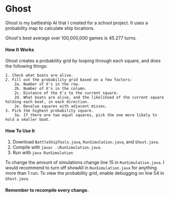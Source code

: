 # Ghost
Ghost is my battleship AI that I created for a school project. It uses a probability map to calculate ship locations.

Ghost's best average over 100,000,000 games is 45.277 turns.

#### How It Works
Ghost creates a probability grid by looping through each square, and does the following things:

    1. Check what boats are alive.
    2. Fill out the probability grid based on a few factors:
        2a. Number of X's in the row.
        2b. Number of X's in the column.
        2c. Distance of the X's to the current square.
        2d. What boats are alive, and the likelihood of the current square holding each boat, in each direction.
        2e. Devalue squares with adjacent misses.
    3. Pick the highest probability square.
        3a. If there are two equal squares, pick the one more likely to hold a smaller boat.

#### How To Use It

1. Download `BattleShipTools.java`, `RunSimulation.java`, and `Ghost.java`.
2. Compile with `javac .\RunSimulation.java`.
3. Run with `java RunSimulation`

To change the amount of simulations change line 15 in `RunSimulation.java`.
  I would recommend to turn off showAll in `RunSimulation.java` for anything more than 1 run.
To view the probability grid, enable debugging on line 54 in `Ghost.java`.

#### Remember to recompile every change.

